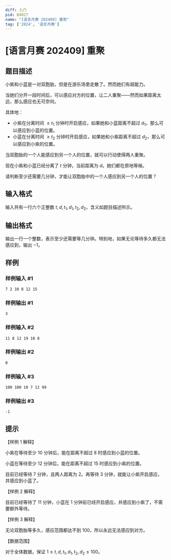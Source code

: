 ```yaml
---
diff: 入门
pid: B4027
name: "[语言月赛 202409] 重聚"
tag: ['2024', '语言月赛']
---
```

# [语言月赛 202409] 重聚
## 题目描述

小紫和小蓝是一对双胞胎，但是在游乐场里走散了。然而她们有超能力。

当她们分开一段时间后，可以感应对方的位置，让二人重聚——然而如果距离太远，那么感应也无可奈何。

具体地：
- 小紫在分离时间 $\ge t_1$ 分钟时开启感应，如果她和小蓝距离不超过 $d_1$，那么可以感应到小蓝的位置。
- 小蓝在分离时间 $\ge t_2$ 分钟时开启感应，如果她和小紫距离不超过 $d_2$，那么可以感应到小紫的位置。

当双胞胎的一个人能感应到另一个人的位置，就可以行动使得两人重聚。

现在小紫和小蓝已经分离了 $t$ 分钟，当前距离为 $d$。她们都在原地等候。

请判断至少还需要几分钟，才能让双胞胎中的一个人感应到另一个人的位置？
## 输入格式

输入共有一行六个正整数 $t,d,t_1,d_1,t_2,d_2$，含义如题目描述所示。
## 输出格式

输出一行一个整数，表示至少还需要等几分钟。特别地，如果无论等待多久都无法感应到，输出 $-1$。
## 样例

### 样例输入 #1
```
7 2 10 8 12 15

```
### 样例输出 #1
```
3

```
### 样例输入 #2
```
11 8 12 19 10 8

```
### 样例输出 #2
```
0

```
### 样例输入 #3
```
100 100 10 7 12 99

```
### 样例输出 #3
```
-1

```
## 提示

【样例 1 解释】

小紫在等待至少 $10$ 分钟后，能在距离不超过 $8$ 时感应到小蓝的位置。

小蓝在等待至少 $12$ 分钟后，能在距离不超过 $15$ 时感应到小紫的位置。

目前已经等待 $7$ 分钟，且两人距离为 $2$。再等待 $3$ 分钟，就能让小紫开启感应，并感应到小蓝了。

【样例 2 解释】

目前已经等待了 $11$ 分钟，小蓝在 $1$ 分钟前已经开启感应，并感应到小紫了，不需要额外等待。

【样例 3 解释】

无论双胞胎等多久，感应范围都达不到 $100$，所以永远无法感应到对方。

【数据范围】

对于全体数据，保证 $1\le t,d,t_1,d_1,t_2,d_2 \le 100$。
